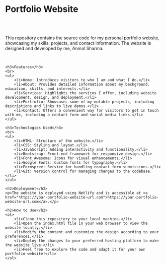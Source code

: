 <h1>Portfolio Website</h1>
    <br>
    <br>
    <p>This repository contains the source code for my personal portfolio website, showcasing my skills, projects, and contact information. The website is designed and developed by me, Anmol Sharma.</p>
    <br>

    <h3>Features</h3>
    <br>
    <ul>
        <li>Home: Introduces visitors to who I am and what I do.</li>
        <li>About: Provides detailed information about my background, education, skills, and interests.</li>
        <li>Services: Highlights the services I offer, including website development, design, and deployment.</li>
        <li>Portfolio: Showcases some of my notable projects, including descriptions and links to live demos.</li>
        <li>Contact: Offers a convenient way for visitors to get in touch with me, including a contact form and social media links.</li>
    </ul>

    <h3>Technologies Used</h3>
    <br>
    <ul>
        <li>HTML: Structure of the website.</li>
        <li>CSS: Styling and layout.</li>
        <li>JavaScript: Adding interactivity and functionality.</li>
        <li>Bootstrap: Front-end framework for responsive design.</li>
        <li>Font Awesome: Icons for visual enhancements.</li>
        <li>Google Fonts: Custom fonts for typography.</li>
        <li>Formspree: Service for handling contact form submissions.</li>
        <li>Git: Version control for managing changes to the codebase.</li>
    </ul>

    <h2>Deployment</h2>
    <p>The website is deployed using Netlify and is accessible at <a href="https://your-portfolio-website-url.com">https://your-portfolio-website-url.com</a>.</p>

    <h2>How to Use</h2>
    <ol>
        <li>Clone this repository to your local machine.</li>
        <li>Open the index.html file in your web browser to view the website locally.</li>
        <li>Modify the content and customize the design according to your preferences.</li>
        <li>Deploy the changes to your preferred hosting platform to make the website live.</li>
        <li>Feel free to explore the code and adapt it for your own portfolio website!</li>
    </ol>